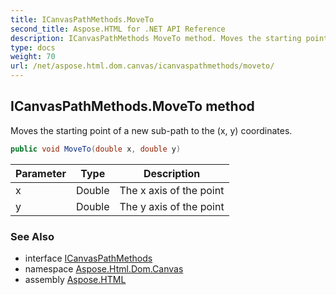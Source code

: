 ```yaml
---
title: ICanvasPathMethods.MoveTo
second_title: Aspose.HTML for .NET API Reference
description: ICanvasPathMethods MoveTo method. Moves the starting point of a new sub-path to the x y coordinates
type: docs
weight: 70
url: /net/aspose.html.dom.canvas/icanvaspathmethods/moveto/
---
```

## ICanvasPathMethods.MoveTo method

Moves the starting point of a new sub-path to the (x, y) coordinates.

```csharp
public void MoveTo(double x, double y)
```

| Parameter | Type | Description |
| --- | --- | --- |
| x | Double | The x axis of the point |
| y | Double | The y axis of the point |

### See Also

* interface [ICanvasPathMethods](../)
* namespace [Aspose.Html.Dom.Canvas](../../../aspose.html.dom.canvas/)
* assembly [Aspose.HTML](../../../)
